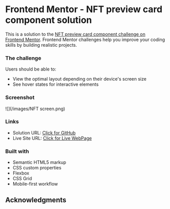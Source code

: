 # Frontend Mentor - NFT preview card component solution

This is a solution to the [NFT preview card component challenge on Frontend Mentor](https://www.frontendmentor.io/challenges/nft-preview-card-component-SbdUL_w0U). Frontend Mentor challenges help you improve your coding skills by building realistic projects. 

### The challenge

Users should be able to:

- View the optimal layout depending on their device's screen size
- See hover states for interactive elements

### Screenshot

![](/images/NFT screen.png)


### Links

- Solution URL: [Click for GitHub](https://github.com/nickdemetradze/nft-preview-card-component)
- Live Site URL: [Click for Live WebPage](https://nickdemetradze.github.io/nft-preview-card-component/)

### Built with

- Semantic HTML5 markup
- CSS custom properties
- Flexbox
- CSS Grid
- Mobile-first workflow

## Acknowledgments

